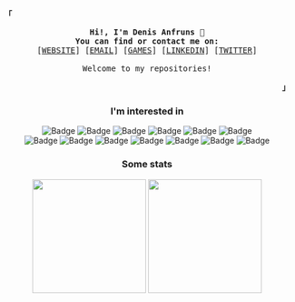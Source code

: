 <!-- Inspiration:
https://github.com/mouredev
https://github.com/owl4ce
https://www.jasongaylord.com/blog/2020/10/28/implementing-github-readme-statistics -->

<!-- Profile & Contact -->
<p align="left"><strong><samp>「</samp></strong></p>
    <p align="center">
      <samp>
            <b>
            Hi!, I'm Denis Anfruns 👾<br>
            You can find or contact me on: <br>
            </b>
            [<a href="https://anfruns-denis.dev/" target="_blank">WEBSITE</a>]
            [<a href="mailto:anfruns-denis@gmail.com">EMAIL</a>]
            [<a href="https://hunkstalker.itch.io/" target="_blank">GAMES</a>]
            [<a href="https://www.linkedin.com/in/denis-anfruns/" target="_blank">LINKEDIN</a>]
            [<a href="https://twitter.com/HunkStalker/" target="_blank">TWITTER</a>]
            <br><br>
            Welcome to my repositories!
      </samp>
    </p>
<p align="right"><strong><samp>」</samp></strong></p>
<div align="center">
    <!-- I am interested in -->
    <p>
      <h3>I'm interested in</h3>
    </p>
</div>
<div align="center">
    <p>
        <img alt="Badge" src="https://img.shields.io/badge/.Net-512BD4.svg?&style=for-the-badge"/>
        <img alt="Badge" src="https://img.shields.io/badge/Azure-0078D4.svg?&style=for-the-badge&logo=Microsoft Azure&logoColor=white"/>
        <img alt="Badge" src="https://img.shields.io/badge/SQL Server-CC2927?style=for-the-badge" />
        <img alt="Badge" src="https://img.shields.io/badge/Flutter-white.svg?&style=for-the-badge&logo=flutter&logoColor=69b7f9"/>
        <img alt="Badge" src="https://img.shields.io/badge/Firebase-039be5.svg?&style=for-the-badge&logo=Firebase&logoColor=FFCA28"/>
        <img alt="Badge" src="https://img.shields.io/badge/Python-3776AB?style=for-the-badge&logo=Python&logoColor=white" />
        <br>
        <img alt="Badge" src="https://img.shields.io/badge/git-F05032?style=for-the-badge&logo=git&logoColor=white" />
        <img alt="Badge" src="https://img.shields.io/badge/Astro-FF5D01?style=for-the-badge&logo=Astro&logoColor=white" />
        <img alt="Badge" src="https://img.shields.io/badge/Next-000000?style=for-the-badge&logo=Next.js&logoColor=white" />
        <img alt="Badge" src="https://img.shields.io/badge/React-222222?style=for-the-badge&logo=React&logoColor=5ed4f3" />
        <img alt="Badge" src="https://img.shields.io/badge/Deno-000000?style=for-the-badge&logo=Deno&logoColor=white" />
        <img alt="Badge" src="https://img.shields.io/badge/Solidjs-2c4f7c?style=for-the-badge&logo=Solid&logoColor=white" />
        <img alt="Badge" src="https://img.shields.io/badge/Godot-white?style=for-the-badge&logo=Godot Engine&logoColor=478CBF" />
        </br>
    </p>
</div>
<p>
<!-- https://simpleicons.org -->
<div align="center">
    <!-- GitHub statistics -->
    <p>
      <h3>Some stats</h3>
    </p>
    <!-- Statistics -->
    <picture>
        <source 
          srcset="https://github-readme-stats.vercel.app/api?username=hunkstalker&show_icons=false&count_private=true&theme=synthwave"
          media="(prefers-color-scheme: dark)"
          />
        <source
          srcset="https://github-readme-stats.vercel.app/api?username=hunkstalker&show_icons=false&hide_title=false&count_private=true"
          media="(prefers-color-scheme: light), (prefers-color-scheme: no-preference)"
          />
        <img height="200em" align="center" src="https://github-readme-stats.vercel.app/api?username=hunkstalker&show_icons=false" />
    </picture>
    <!-- Languages-->
    <picture>
        <source 
          srcset="https://github-readme-stats.vercel.app/api/top-langs/?username=hunkstalker&layout=compact&langs_count=8&count_private=true&theme=synthwave"
          media="(prefers-color-scheme: dark)"
          />
        <source
          srcset="https://github-readme-stats.vercel.app/api/top-langs/?username=hunkstalker&layout=compact&langs_count=8"
          media="(prefers-color-scheme: light), (prefers-color-scheme: no-preference)"
          />
        <img height="200em" align="center" src="https://github-readme-stats.vercel.app/api/top-langs/?username=hunkstalker&layout=compact" />
    </picture>
<br><br>
</div>

<!--
// Por si algún día vuelvo a usarlo ;)

<div align="center">
    <img src="https://www.codewars.com/users/hunkstalker/badges/large"/>
    <img src="https://www.codewars.com/users/hunkstalker/badges/small"/>
    <img src="https://www.codewars.com/users/hunkstalker/badges/micro"/>
</div>

<div align="center">
    <p>
        <h3>Last tweets</h3>
    </p>
</div>
-->
